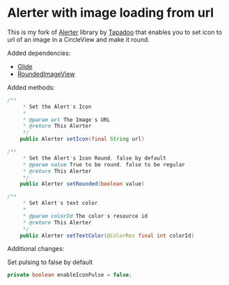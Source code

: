 # Alerter with image loading from url

This is my fork of [Alerter](https://github.com/Tapadoo/Alerter) library by [Tapadoo](https://github.com/Tapadoo) that enables you to set icon to url of an image in a CircleView and make it round.


Added dependencies:
- [Glide](https://github.com/bumptech/glide)
- [RoundedImageView](https://github.com/vinc3m1/RoundedImageView)

Added methods:
```java
/**
     * Set the Alert's Icon
     *
     * @param url The Image's URL
     * @return This Alerter
     */
    public Alerter setIcon(final String url)
```

```java
/**
     * Set the Alert's Icon Round, false by default
     * @param value True to be round, false to be regular
     * @return This Alerter
     */
    public Alerter setRounded(boolean value)
```

```java
/**
     * Set Alert's text color
     *
     * @param colorId The color's resource id
     * @return This Alerter
     */
    public Alerter setTextColor(@ColorRes final int colorId)
```


Additional changes:

Set pulsing to false by default
```java
private boolean enableIconPulse = false;
```
